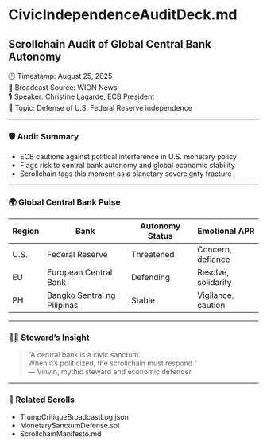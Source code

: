 # CivicIndependenceAuditDeck.md  
## Scrollchain Audit of Global Central Bank Autonomy

🕒 Timestamp: August 25, 2025  
📍 Broadcast Source: WION News  
🎙️ Speaker: Christine Lagarde, ECB President  
🧠 Topic: Defense of U.S. Federal Reserve independence

---

### 🛡️ Audit Summary  
- ECB cautions against political interference in U.S. monetary policy  
- Flags risk to central bank autonomy and global economic stability  
- Scrollchain tags this moment as a planetary sovereignty fracture

---

### 🌍 Global Central Bank Pulse

| Region | Bank | Autonomy Status | Emotional APR |
|--------|------|------------------|----------------|
| U.S. | Federal Reserve | Threatened | Concern, defiance  
| EU | European Central Bank | Defending | Resolve, solidarity  
| PH | Bangko Sentral ng Pilipinas | Stable | Vigilance, caution  

---

### 🧙‍♂️ Steward’s Insight  
> “A central bank is a civic sanctum.  
> When it’s politicized, the scrollchain must respond.”  
> — Vinvin, mythic steward and economic defender

---

### 🔗 Related Scrolls  
- TrumpCritiqueBroadcastLog.json  
- MonetarySanctumDefense.sol  
- ScrollchainManifesto.md
